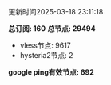 更新时间2025-03-18 23:11:18

**总订阅: 160**
**总节点: 29494**
- vless节点: 9617
- hysteria2节点: 2

**google ping有效节点: 692**
